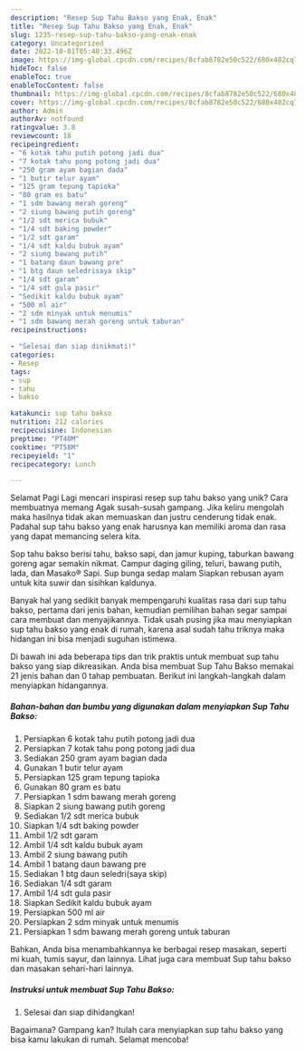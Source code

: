 ```yaml
---
description: "Resep Sup Tahu Bakso yang Enak, Enak"
title: "Resep Sup Tahu Bakso yang Enak, Enak"
slug: 1235-resep-sup-tahu-bakso-yang-enak-enak
category: Uncategorized
date: 2022-10-01T05:40:33.496Z
image: https://img-global.cpcdn.com/recipes/8cfab8782e50c522/680x482cq70/sup-tahu-bakso-foto-resep-utama.jpg
hideToc: false
enableToc: true
enableTocContent: false
thumbnail: https://img-global.cpcdn.com/recipes/8cfab8782e50c522/680x482cq70/sup-tahu-bakso-foto-resep-utama.jpg
cover: https://img-global.cpcdn.com/recipes/8cfab8782e50c522/680x482cq70/sup-tahu-bakso-foto-resep-utama.jpg
author: Admin
authorAv: notfound
ratingvalue: 3.8
reviewcount: 18
recipeingredient:
- "6 kotak tahu putih potong jadi dua"
- "7 kotak tahu pong potong jadi dua"
- "250 gram ayam bagian dada"
- "1 butir telur ayam"
- "125 gram tepung tapioka"
- "80 gram es batu"
- "1 sdm bawang merah goreng"
- "2 siung bawang putih goreng"
- "1/2 sdt merica bubuk"
- "1/4 sdt baking powder"
- "1/2 sdt garam"
- "1/4 sdt kaldu bubuk ayam"
- "2 siung bawang putih"
- "1 batang daun bawang pre"
- "1 btg daun seledrisaya skip"
- "1/4 sdt garam"
- "1/4 sdt gula pasir"
- "Sedikit kaldu bubuk ayam"
- "500 ml air"
- "2 sdm minyak untuk menumis"
- "1 sdm bawang merah goreng untuk taburan"
recipeinstructions:

- "Selesai dan siap dinikmati!"
categories:
- Resep
tags:
- sup
- tahu
- bakso

katakunci: sup tahu bakso 
nutrition: 212 calories
recipecuisine: Indonesian
preptime: "PT40M"
cooktime: "PT58M"
recipeyield: "1"
recipecategory: Lunch

---
```



Selamat Pagi Lagi mencari inspirasi resep sup tahu bakso yang unik? Cara membuatnya memang Agak susah-susah gampang. Jika keliru mengolah maka hasilnya tidak akan memuaskan dan justru cenderung tidak enak. Padahal sup tahu bakso yang enak harusnya kan memiliki aroma dan rasa yang dapat memancing selera kita.


Sop tahu bakso berisi tahu, bakso sapi, dan jamur kuping, taburkan bawang goreng agar semakin nikmat. Campur daging giling, teluri, bawang putih, lada, dan Masako® Sapi. Sup bunga sedap malam Siapkan rebusan ayam untuk kita suwir dan sisihkan kaldunya.

Banyak hal yang sedikit banyak mempengaruhi kualitas rasa dari sup tahu bakso, pertama dari jenis bahan, kemudian pemilihan bahan segar sampai cara membuat dan menyajikannya. Tidak usah pusing jika mau menyiapkan sup tahu bakso yang enak di rumah, karena asal sudah tahu triknya maka hidangan ini bisa menjadi suguhan istimewa.


Di bawah ini ada beberapa tips dan trik praktis untuk membuat sup tahu bakso yang siap dikreasikan. Anda bisa membuat Sup Tahu Bakso memakai 21 jenis bahan dan 0 tahap pembuatan. Berikut ini langkah-langkah dalam menyiapkan hidangannya.

<!--inarticleads1-->

##### Bahan-bahan dan bumbu yang digunakan dalam menyiapkan Sup Tahu Bakso:

1. Persiapkan 6 kotak tahu putih potong jadi dua
1. Persiapkan 7 kotak tahu pong potong jadi dua
1. Sediakan 250 gram ayam bagian dada
1. Gunakan 1 butir telur ayam
1. Persiapkan 125 gram tepung tapioka
1. Gunakan 80 gram es batu
1. Persiapkan 1 sdm bawang merah goreng
1. Siapkan 2 siung bawang putih goreng
1. Sediakan 1/2 sdt merica bubuk
1. Siapkan 1/4 sdt baking powder
1. Ambil 1/2 sdt garam
1. Ambil 1/4 sdt kaldu bubuk ayam
1. Ambil 2 siung bawang putih
1. Ambil 1 batang daun bawang pre
1. Sediakan 1 btg daun seledri(saya skip)
1. Sediakan 1/4 sdt garam
1. Ambil 1/4 sdt gula pasir
1. Siapkan Sedikit kaldu bubuk ayam
1. Persiapkan 500 ml air
1. Persiapkan 2 sdm minyak untuk menumis
1. Persiapkan 1 sdm bawang merah goreng untuk taburan


Bahkan, Anda bisa menambahkannya ke berbagai resep masakan, seperti mi kuah, tumis sayur, dan lainnya. Lihat juga cara membuat Sup tahu bakso dan masakan sehari-hari lainnya. 

<!--inarticleads2-->

##### Instruksi untuk membuat Sup Tahu Bakso:


1. Selesai dan siap dihidangkan!



Bagaimana? Gampang kan? Itulah cara menyiapkan sup tahu bakso yang bisa kamu lakukan di rumah. Selamat mencoba!
